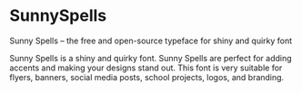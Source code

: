 # SunnySpells
Sunny Spells – the free and open-source typeface for shiny and quirky font

Sunny Spells is a shiny and quirky font. Sunny Spells are perfect for adding accents and making your designs stand out. This font is very suitable for flyers, banners, social media posts, school projects, logos, and branding.

